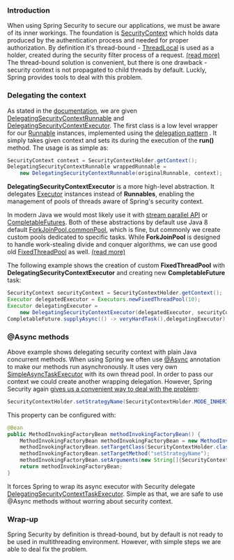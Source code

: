 ### Introduction
When using Spring Security to secure our applications, we must be aware of its inner workings. The foundation is [SecurityContext](https://docs.spring.io/spring-security/site/docs/current/apidocs/org/springframework/security/core/context/SecurityContext.html) which holds data produced by the authentication process and needed for proper authorization. By definition it's thread-bound - [ThreadLocal](https://docs.oracle.com/javase/7/docs/api/java/lang/ThreadLocal.html) is used as a holder, created during the security filter process of a request. [(read more)](https://docs.spring.io/spring-security/site/docs/current/reference/htmlsingle/#technical-overview)
The thread-bound solution is convenient, but there is one drawback - security context is not propagated to child threads by default. Luckly, Spring provides tools to deal with this problem.

### Delegating the context
As stated in the [documentation](https://docs.spring.io/spring-security/site/docs/current/reference/htmlsingle/#concurrency), we are given [DelegatingSecurityContextRunnable](http://docs.spring.io/spring-security/site/docs/current/apidocs/org/springframework/security/concurrent/DelegatingSecurityContextRunnable.html)  and [DelegatingSecurityContextExecutor](http://docs.spring.io/spring-security/site/docs/current/apidocs/org/springframework/security/concurrent/DelegatingSecurityContextExecutor.html).
The first class is a low level wrapper for our [Runnable](https://docs.oracle.com/javase/7/docs/api/java/lang/Runnable.html) instances, implemented using the [delegation pattern](https://en.wikipedia.org/wiki/Delegation_pattern) . It simply takes given context and sets its during the execution of the **run()** method. The usage is as simple as:
```java
SecurityContext context = SecurityContextHolder.getContext();
DelegatingSecurityContextRunnable wrappedRunnable =
	new DelegatingSecurityContextRunnable(originalRunnable, context);
```

**DelegatingSecurityContextExecutor** is a more high-level abstraction. It delegates [Executor](https://docs.oracle.com/javase/7/docs/api/java/util/concurrent/Executor.html)  instances instead of **Runnables**, enabling the management of pools of threads aware of Spring's security context.

In modern Java we would most likely use it with [stream parallel API](https://docs.oracle.com/javase/tutorial/collections/streams/parallelism.html) or [CompletableFutures](https://docs.oracle.com/javase/8/docs/api/java/util/concurrent/CompletableFuture.html). Both of these abstractions by default use Java 8 default [ForkJoinPool.commonPool](https://docs.oracle.com/javase/8/docs/api/java/util/concurrent/ForkJoinPool.html#commonPool--), which is fine, but commonly we create custom pools dedicated to specific tasks. While **ForkJoinPool** is designed to handle work-stealing divide and conquer algorithms, we can use good old [FixedThreadPool](https://docs.oracle.com/javase/7/docs/api/java/util/concurrent/Executors.html#newFixedThreadPool(int)) as well. [(read more)](https://zeroturnaround.com/rebellabs/fixedthreadpool-cachedthreadpool-or-forkjoinpool-picking-correct-java-executors-for-background-tasks/)

The following example shows the creation of custom **FixedThreadPool** with **DelegatingSecurityContextExecutor** and creating new **CompletableFuture** task:
```java
SecurityContext securityContext = SecurityContextHolder.getContext();
Executor delegatedExecutor = Executors.newFixedThreadPool(10);
Executor delegatingExecutor =
	new DelegatingSecurityContextExecutor(delegatedExecutor, securityContext);
CompletableFuture.supplyAsync(() -> veryHardTask(),delegatingExecutor);
```

### @Async methods
Above example shows delegating security context with plain Java concurrent methods. When using Spring we often use [@Async](https://docs.spring.io/spring/docs/current/spring-framework-reference/html/scheduling.html) annotation to make our methods run asynchronously. It uses very own [SimpleAsyncTaskExecutor](http://docs.spring.io/spring-framework/docs/current/javadoc-api/org/springframework/core/task/SimpleAsyncTaskExecutor.html) with its own thread pool. In order to pass our context we could create another wrapping delegation. However, Spring Security again [gives us a convenient way to deal with the problem](https://docs.spring.io/spring-security/site/docs/current/reference/htmlsingle/#securitycontextholder-securitycontext-and-authentication-objects):
```java
SecurityContextHolder.setStrategyName(SecurityContextHolder.MODE_INHERITABLETHREADLOCAL);
```

This property can be configured with:

```java
@Bean
public MethodInvokingFactoryBean methodInvokingFactoryBean() {
    MethodInvokingFactoryBean methodInvokingFactoryBean = new MethodInvokingFactoryBean();
    methodInvokingFactoryBean.setTargetClass(SecurityContextHolder.class);
    methodInvokingFactoryBean.setTargetMethod("setStrategyName");
    methodInvokingFactoryBean.setArguments(new String[]{SecurityContextHolder.MODE_INHERITABLETHREADLOCAL});
    return methodInvokingFactoryBean;
}
```
It forces Spring to wrap its async executor with Security delegate [DelegatingSecurityContextTaskExecutor](http://docs.spring.io/autorepo/docs/spring-security/4.0.0.M1/apidocs/org/springframework/security/task/DelegatingSecurityContextTaskExecutor.html). Simple as that, we are safe to use @Async methods without worring about security context.

### Wrap-up
Spring Security by definition is thread-bound, but by default is not ready to be used in multithreading environment.  However, with simple steps we are able to deal fix the problem.
